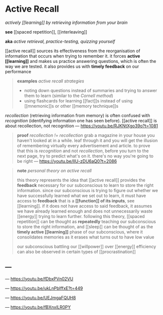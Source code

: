# Active Recall

_actively [[learning]] by retrieving information from your brain_

**see** [[spaced repetition]], [[interleaving]]

**aka** _active retrieval, practice-testing, quizzing yourself_

[[active recall]] sources its effectiveness from the reorganisation of information that occurs when trying to remember it. it forces **active [[learning]]** and makes us practice answering questions, which is often the way we are tested. it also provides us with **timely feedback** on our performance

> **examples** _active recall strategies_
>
> - noting down questions instead of summaries and trying to answer them to learn (similar to the _Cornell method_)
> - using flashcards for learning [[fact]]s instead of using [[mnemonic]]s or other [[memory technique]]s

_recollection_ (retrieving information from memory) is often confused with _recognition_ (identifying information one has seen before). [[active recall]] is about recollection, not recognition &mdash; <https://youtu.be/RJKNtXgo39o?t=1081>

> **proof** _recollection != recollection_ grab a magazine in your house you haven't looked at in a while. leaf through it and you will get the illusion of remembering virtually every advertisement and article. to prove that this is _recognition_ and not _recollection_, before you turn to the next page, try to predict what's on it. there's no way you're going to be right &mdash; <https://youtu.be/IlU-zDU6aQ0?t=2086>

> **note** _personal theory on active recall_
>
> this theory represents the idea that [[active recall]] provides the **feedback** necessary for our subconscious to learn to store the right information. since our subconscious is trying to figure out whether we have successfully learned what we set out to learn, it must have access to **feedback** that is a **[[function]] of its inputs**, see [[learning]]. if it does not have access to said feedback, it assumes we have already learned enough and does not unnecessarily waste [[energy]] trying to learn further. following this theory, [[spaced repetition]] can be thought as **repeatedly** teaching our subconscious to store the right information, and [[sleep]] can be thought of as the **timely active [[learning]]** phase of our subconscious, where it consolidates memories as it erases what turns out to have low value
>
> our subconscious battling our [[willpower]] over [[energy]] efficiency can also be observed in certain types of [[procrastination]]

## &mdash;

&mdash; <https://youtu.be/fDbxPVn02VU>

&mdash; <https://youtu.be/ukLnPbIffxE?t=449>

&mdash; <https://youtu.be/UEJmgaFQUH8>

&mdash; <https://youtu.be/fBXnxlLR0PY>
